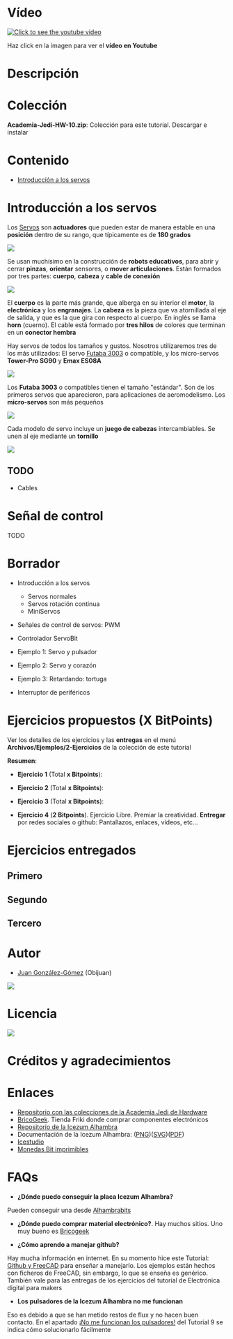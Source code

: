 ![]()

# Vídeo

[![Click to see the youtube video](http://img.youtube.com/vi//0.jpg)]()

Haz click en la imagen para ver el **vídeo en Youtube**

# Descripción


# Colección

**Academia-Jedi-HW-10.zip**: Colección para este tutorial. Descargar e instalar 

# Contenido

* [Introducción a los servos](https://github.com/Obijuan/digital-electronics-with-open-FPGAs-tutorial/wiki/V%C3%ADdeo-10:-ServoBit#introducci%C3%B3n-a-los-servos)

# Introducción a los servos

Los [Servos](https://es.wikipedia.org/wiki/Servomotor_de_modelismo) son **actuadores** que pueden estar de manera estable en una **posición** dentro de su rango, que típicamente es de **180 grados**

![](https://github.com/Obijuan/digital-electronics-with-open-FPGAs-tutorial/raw/master/wiki/Tutorial-10/servos-01.png)

Se usan muchísimo en la construcción de **robots educativos**, para abrir y cerrar **pinzas**, **orientar** sensores, o **mover articulaciones**. Están formados por tres partes: **cuerpo**, **cabeza** y **cable de conexión**

![](https://github.com/Obijuan/digital-electronics-with-open-FPGAs-tutorial/raw/master/wiki/Tutorial-10/servos-02.png)

El **cuerpo** es la parte más grande, que alberga en su interior el **motor**, la **electrónica** y los **engranajes**. La **cabeza** es la pieza que va atornillada al eje de salida, y que es la que gira con respecto al cuerpo. En inglés se llama **horn** (cuerno). El cable está formado por **tres hilos** de colores que terminan en un **conector hembra**

Hay servos de todos los tamaños y gustos. Nosotros utilizaremos tres de los más utilizados: El servo [Futaba 3003](http://www.iearobotics.com/wiki/index.php?title=Servos_Futaba_3003) o compatible, y los micro-servos **Tower-Pro SG90** y **Emax ES08A**

![](https://github.com/Obijuan/digital-electronics-with-open-FPGAs-tutorial/raw/master/wiki/Tutorial-10/servos-03.png)

Los **Futaba 3003** o compatibles tienen el tamaño "estándar". Son de los primeros servos que aparecieron, para aplicaciones de aeromodelismo. Los **micro-servos** son más pequeños

![](https://github.com/Obijuan/digital-electronics-with-open-FPGAs-tutorial/raw/master/wiki/Tutorial-10/servos-04.png)

Cada modelo de servo incluye un **juego de cabezas** intercambiables. Se unen al eje mediante un **tornillo**

![](https://github.com/Obijuan/digital-electronics-with-open-FPGAs-tutorial/raw/master/wiki/Tutorial-10/servos-05.jpg)


## TODO

* Cables

# Señal de control

TODO

# Borrador

* Introducción a los servos
  * Servos normales
  * Servos rotación continua
  * MiniServos

* Señales de control de servos: PWM
* Controlador ServoBit
* Ejemplo 1: Servo y pulsador
* Ejemplo 2: Servo y corazón
* Ejemplo 3: Retardando: tortuga
* Interruptor de periféricos


# Ejercicios propuestos (X BitPoints)

Ver los detalles de los ejercicios y las **entregas** en el menú **Archivos/Ejemplos/2-Ejercicios** de la colección de este tutorial

**Resumen**:

* **Ejercicio 1** (Total **x Bitpoints**): 

* **Ejercicio 2** (Total **x Bitpoints**): 

* **Ejercicio 3** (Total **x Bitpoints**): 

* **Ejercicio 4** (**2 Bitpoints**). Ejercicio Libre. Premiar la creatividad. **Entregar** por redes sociales o github: Pantallazos, enlaces, vídeos, etc...

# Ejercicios entregados

## Primero


## Segundo

## Tercero


# Autor

* [Juan González-Gómez](https://github.com/Obijuan) (Obijuan)

![](https://github.com/Obijuan/digital-electronics-with-open-FPGAs-tutorial/raw/master/wiki/portada/logos-urjc-gsyc-peloto-jderobot.png)

# Licencia

![](https://github.com/Obijuan/digital-electronics-with-open-FPGAs-tutorial/raw/master/wiki/portada/attribution-share-alike-creative-commons-license.png)

# Créditos y agradecimientos

# Enlaces

* [Repositorio con las colecciones de la Academia Jedi de Hardware](https://github.com/Obijuan/Academia-Jedi-Hw)
* [BricoGeek](http://tienda.bricogeek.com/). Tienda Friki donde comprar componentes electrónicos
* [Repositorio de la Icezum Alhambra](https://github.com/FPGAwars/icezum/wiki)
* Documentación de la Icezum Alhambra:  ([PNG](https://github.com/FPGAwars/icezum/raw/master/doc/pinout/icezum-pinout.png))([SVG](https://github.com/FPGAwars/icezum/raw/master/doc/pinout/Icezum-alhambra-pinout.svg))([PDF](https://github.com/FPGAwars/icezum/raw/master/doc/pinout/icezum-pinout.pdf)) 
* [Icestudio](https://github.com/FPGAwars/icestudio)
* [Monedas Bit imprimibles](https://github.com/Obijuan/3D-parts/wiki/Monedas-Bit)

# FAQs

* **¿Dónde puedo conseguir la placa Icezum Alhambra?**

Pueden conseguir una desde [Alhambrabits](https://alhambrabits.com/buy/)

* **¿Dónde puedo comprar material electrónico?**. Hay muchos sitios. Uno muy bueno es [Bricogeek](http://tienda.bricogeek.com/)

* **¿Cómo aprendo a manejar github?**

Hay mucha información en internet. En su momento hice este Tutorial: [Github y FreeCAD](http://www.iearobotics.com/wiki/index.php?title=Tutorial:_Github_y_Freecad) para enseñar a manejarlo. Los ejemplos están hechos con ficheros de FreeCAD, sin embargo, lo que se enseña es genérico. También vale para las entregas de los ejercicios del tutorial de Electrónica digital para makers

* **Los pulsadores de la Icezum Alhambra no me funcionan**

Eso es debido a que se han metido restos de flux y no hacen buen contacto. En el apartado [¡No me funcionan los pulsadores!](https://github.com/Obijuan/digital-electronics-with-open-FPGAs-tutorial/wiki/Video-9:-Pulsadores-y-entradas#no-me-funcionan-los-pulsadores) del Tutorial 9 se indica cómo solucionarlo fácilmente
